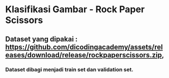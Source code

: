 # Klasifikasi Gambar - Rock Paper Scissors

## Dataset yang dipakai : https://github.com/dicodingacademy/assets/releases/download/release/rockpaperscissors.zip, 

### Dataset dibagi menjadi train set dan validation set.